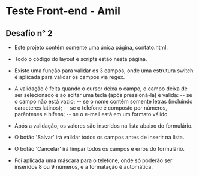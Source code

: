 # Teste Front-end - Amil

## Desafio n° 2

- Este projeto contém somente uma única página, contato.html.
- Todo o código do layout e scripts estão nesta página.

- Existe uma função para validar os 3 campos, onde uma estrutura switch é aplicada para validar os campos via regex.

- A validação é feita quando o cursor deixa o campo, o campo deixa de ser selecionado e ao soltar uma tecla (após pressioná-la) e valida: 
-- se o campo não está vazio;
-- se o nome contém somente letras (incluindo caracteres latinos);
-- se o telefone é composto por números, parênteses e hifens;
-- se o e-mail está em um formato válido.

- Após a validação, os valores são inseridos na lista abaixo do formulário.

- O botão 'Salvar' irá validar todos os campos antes de inserir na lista.
- O botão 'Cancelar' irá limpar todos os campos e erros do formulário.

- Foi aplicada uma máscara para o telefone, onde só poderão ser inseridos 8 ou 9 números, e a formatação é automática.
